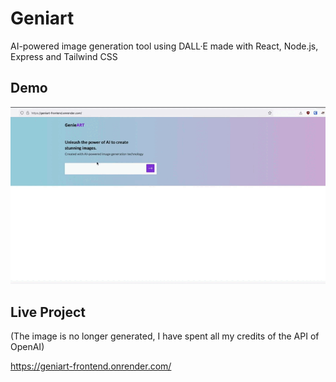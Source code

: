 # Geniart 
AI-powered image generation tool using DALL·E made with React, Node.js, Express and Tailwind CSS

## Demo 
![](demo.gif) 


## Live Project 

(The image is no longer generated, I have spent all my credits of the API of OpenAI) 

https://geniart-frontend.onrender.com/

